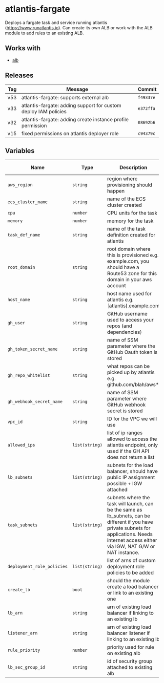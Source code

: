 atlantis-fargate
======


Deploys a fargate task and service running atlantis (https://www.runatlantis.io).  Can create its own ALB or work with the ALB module to add rules to an existing ALB.

Works with
------

* [alb](../alb/README.md)



Releases
------

|Tag | Message | Commit|
--- | --- | ---
v53 | atlantis-fargate: supports external alb | `f49337e`
v33 | atlantis-fargate: adding support for custom deploy IAM policies | `e372ffa`
v32 | atlantis-fargate: adding create instance profile permission | `08692b6`
v15 | fixed permissions on atlantis deployer role | `c94379c`

Variables
------

|Name | Type | Description | Default Value|
--- | --- | --- | ---
`aws_region` | `string` | region where provisioning should happen | ``
`ecs_cluster_name` | `string` | name of the ECS cluster created | `atlantis`
`cpu` | `number` | CPU units for the task | `256`
`memory` | `number` | memory for the task | `512`
`task_def_name` | `string` | name of the task definition created for atlantis | `atlantis`
`root_domain` | `string` | root domain where this is provisioned e.g. example.com, you should have a Route53 zone for this domain in your aws account | ``
`host_name` | `string` | host name used for atlantis e.g. [atlantis].example.com | `atlantis`
`gh_user` | `string` | GitHub username used to access your repos (and dependencies) | ``
`gh_token_secret_name` | `string` | name of SSM parameter where the GitHub Oauth token is stored | ``
`gh_repo_whitelist` | `string` | what repos can be picked up by atlantis e.g. github.com/blah/aws* | ``
`gh_webhook_secret_name` | `string` | name of SSM parameter where GitHub webhook secret is stored | ``
`vpc_id` | `string` | ID for the VPC we will use | ``
`allowed_ips` | `list(string)` | list of ip ranges allowed to access the atlantis endpoint, only used if the GH API does not return a list | `[0.0.0.0/0]`
`lb_subnets` | `list(string)` | subnets for the load balancer, should have public IP assignment possible + IGW attached | `[]`
`task_subnets` | `list(string)` | subnets where the task will launch, can be the same as lb_subnets, can be different if you have private subnets for applications.  Needs internet access either via IGW, NAT G/W or NAT instance. | ``
`deployment_role_policies` | `list(string)` | list of arns of custom deployment role policies to be added | `[]`
`create_lb` | `bool` | should the module create a load balancer or link to an existing one | `true`
`lb_arn` | `string` | arn of existing load balancer if linking to an existing lb | ``
`listener_arn` | `string` | arn of existing load balancer listener if linking to an existing lb | ``
`rule_priority` | `number` | priority used for rule on existing alb | `100`
`lb_sec_group_id` | `string` | id of security group attached to existing alb | ``

